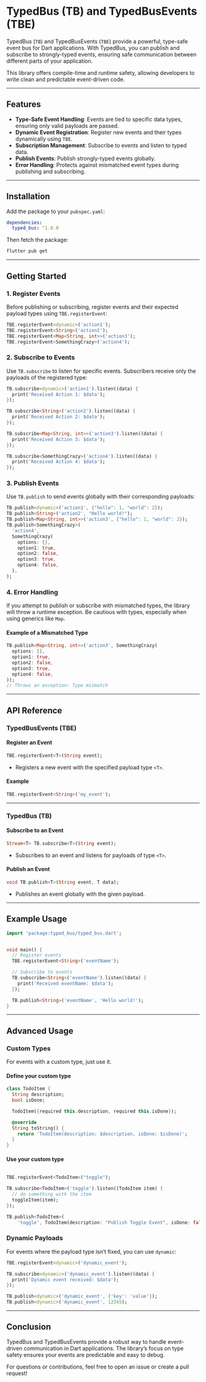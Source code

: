 
# **TypedBus (TB) and TypedBusEvents (TBE)**

TypedBus (`TB`) and TypedBusEvents (`TBE`) provide a powerful, type-safe event bus for Dart applications. With TypedBus, you can publish and subscribe to strongly-typed events, ensuring safe communication between different parts of your application.

This library offers compile-time and runtime safety, allowing developers to write clean and predictable event-driven code.

---

## **Features**

- **Type-Safe Event Handling**: Events are tied to specific data types, ensuring only valid payloads are passed.
- **Dynamic Event Registration**: Register new events and their types dynamically using `TBE`.
- **Subscription Management**: Subscribe to events and listen to typed data.
- **Publish Events**: Publish strongly-typed events globally.
- **Error Handling**: Protects against mismatched event types during publishing and subscribing.

---

## **Installation**

Add the package to your `pubspec.yaml`:

```yaml
dependencies:
  typed_bus: ^1.0.0
```

Then fetch the package:

```bash
flutter pub get
```

---

## **Getting Started**

### **1. Register Events**

Before publishing or subscribing, register events and their expected payload types using `TBE.registerEvent`:

```dart
TBE.registerEvent<dynamic>('action1');
TBE.registerEvent<String>('action2');
TBE.registerEvent<Map<String, int>>('action3');
TBE.registerEvent<SomethingCrazy>('action4');
```

### **2. Subscribe to Events**

Use `TB.subscribe` to listen for specific events. Subscribers receive only the payloads of the registered type:

```dart
TB.subscribe<dynamic>('action1').listen((data) {
  print('Received Action 1: $data');
});

TB.subscribe<String>('action2').listen((data) {
  print('Received Action 2: $data');
});

TB.subscribe<Map<String, int>>('action3').listen((data) {
  print('Received Action 3: $data');
});

TB.subscribe<SomethingCrazy>('action4').listen((data) {
  print('Received Action 4: $data');
});
```

### **3. Publish Events**

Use `TB.publish` to send events globally with their corresponding payloads:

```dart
TB.publish<dynamic>('action1', {"hello": 1, "world": 2});
TB.publish<String>('action2', "Hello world!");
TB.publish<Map<String, int>>('action3', {"hello": 1, "world": 2});
TB.publish<SomethingCrazy>(
  'action4',
  SomethingCrazy(
    options: {},
    option1: true,
    option2: false,
    option3: true,
    option4: false,
  ),
);
```

### **4. Error Handling**

If you attempt to publish or subscribe with mismatched types, the library will throw a runtime exception. Be cautious with types, especially when using generics like `Map`.

#### **Example of a Mismatched Type**
```dart
TB.publish<Map<String, int>>('action3', SomethingCrazy(
  options: {},
  option1: true,
  option2: false,
  option3: true,
  option4: false,
));
// Throws an exception: Type mismatch
```

---

## **API Reference**

### **TypedBusEvents (TBE)**

#### **Register an Event**
```dart
TBE.registerEvent<T>(String event);
```
- Registers a new event with the specified payload type `<T>`.

#### **Example**
```dart
TBE.registerEvent<String>('my_event');
```

---

### **TypedBus (TB)**

#### **Subscribe to an Event**
```dart
Stream<T> TB.subscribe<T>(String event);
```
- Subscribes to an event and listens for payloads of type `<T>`.

#### **Publish an Event**
```dart
void TB.publish<T>(String event, T data);
```
- Publishes an event globally with the given payload.

---

## **Example Usage**

```dart
import 'package:typed_bus/typed_bus.dart';


void main() {
  // Register events
  TBE.registerEvent<String>('eventName');

  // Subscribe to events
  TB.subscribe<String>('eventName').listen((data) {
    print('Received eventName: $data');
  });

  TB.publish<String>('eventName', 'Hello world!');  
}
```

---

## **Advanced Usage**

### **Custom Types**

For events with a custom type, just use it. 

#### Define your custom type
```dart
class TodoItem {
  String description;
  bool isDone;

  TodoItem({required this.description, required this.isDone});

  @override
  String toString() {
    return 'TodoItem(description: $description, isDone: $isDone)';
  }
}
```

#### Use your custom type
```dart

TBE.registerEvent<TodoItem>("toggle");

TB.subscribe<TodoItem>('toggle').listen((TodoItem item) {
  // do something with the item
  toggleItem(item);
});

TB.publish<TodoItem>(
    'toggle', TodoItem(description: "Publish Toggle Event", isDone: false));
```


### **Dynamic Payloads**

For events where the payload type isn’t fixed, you can use `dynamic`:

```dart
TBE.registerEvent<dynamic>('dynamic_event');

TB.subscribe<dynamic>('dynamic_event').listen((data) {
  print('Dynamic event received: $data');
});

TB.publish<dynamic>('dynamic_event', {'key': 'value'});
TB.publish<dynamic>('dynamic_event', 12345);
```

---

## **Conclusion**

TypedBus and TypedBusEvents provide a robust way to handle event-driven communication in Dart applications. The library’s focus on type safety ensures your events are predictable and easy to debug.

For questions or contributions, feel free to open an issue or create a pull request!
